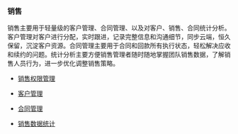 ### 销售

销售主要用于轻量级的客户管理、合同管理、以及对客户、销售、合同统计分析。客户管理对客户进行分配，实时跟进，记录完整信息和沟通细节，同步云端，恒久保留，沉淀客户资源。合同管理主要用于合同和回款所有执行状态，轻松解决应收和续约的问题。统计分析主要方便销售管理者随时随地掌握团队销售数据，了解销售人员行为，进一步优化调整销售策略。

* [销售权限管理](/yong-hu-zhi-nan/yong-hu-shou-ce/xiao-shou/xiao-shou-quan-xian-guan-li.md)

* [客户管理](/ru-men-zhi-nan/ke-hu-guan-li.md)

* [合同管理](/ru-men-zhi-nan/ke-hu-guan-li/he-tong-guan-li.md)

* [销售数据统计](/yong-hu-zhi-nan/yong-hu-shou-ce/xiao-shou/xiao-shou-shu-ju-tong-ji.md)

